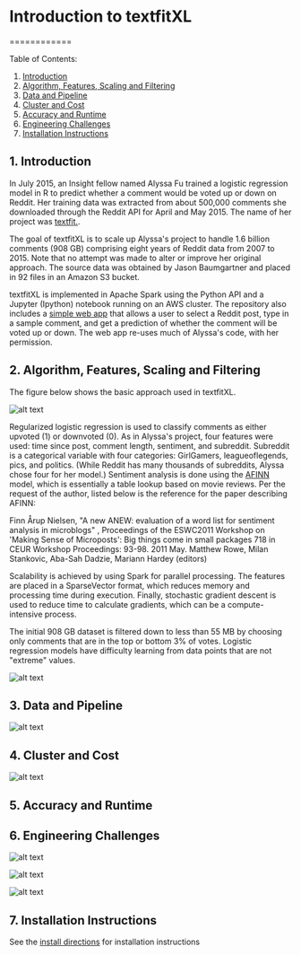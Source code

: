 # Introduction to textfitXL
============

Table of Contents:

1. [Introduction](README.md#1-introduction)
2. [Algorithm, Features, Scaling and Filtering](README.md#2-algo)
3. [Data and Pipeline](README.md#3-pipeline) 
4. [Cluster and Cost](README.md#4-cluster)
5. [Accuracy and Runtime](README.md#5-accuracy)
6. [Engineering Challenges](README.md#6-challenges)
7. [Installation Instructions](README.md#7-install)

## 1. Introduction

In July 2015, an Insight fellow named Alyssa Fu trained a logistic regression model in R to predict whether a comment would be voted up or down on Reddit.  Her training data was extracted from about 500,000 comments she downloaded through the Reddit API for April and May 2015.  The name of her project was [textfit.](https://github.com/alyssafu/Insight-Project).  

The goal of textfitXL is to scale up Alyssa's project to handle 1.6 billion comments (908 GB) comprising eight years of Reddit data from 2007 to 2015.  Note that no attempt was made to alter or improve her original approach.  The source data was obtained by Jason Baumgartner and placed in 92 files in an Amazon S3 bucket.  

textfitXL is implemented in Apache Spark using the Python API and a Jupyter (Ipython) notebook running on an AWS cluster.  The repository also includes a [simple web app](http://www.textfitxl.com/) that allows a user to select a Reddit post, type in a sample comment, and get a prediction of whether the comment will be voted up or down.  The web app re-uses much of Alyssa's code, with her permission.  

## 2. Algorithm, Features, Scaling and Filtering

The figure below shows the basic approach used in textfitXL.  

![alt text](img/algo.jpeg "Algorithm, Features and Scaling")

Regularized logistic regression is used to classify comments as either upvoted (1) or downvoted (0).  As in Alyssa's project, four features were used:  time since post, comment length, sentiment, and subreddit.  Subreddit is a categorical variable with four categories:  GirlGamers, leagueoflegends, pics, and politics.  (While Reddit has many thousands of subreddits, Alyssa chose four for her model.)  Sentiment analysis is done using the [AFINN](https://github.com/fnielsen/afinn) model, which is essentially a table lookup based on movie reviews.  Per the request of the author, listed below is the reference for the paper describing AFINN:

Finn Årup Nielsen, "A new ANEW: evaluation of a word list for sentiment analysis in microblogs" , Proceedings of the ESWC2011 Workshop on 'Making Sense of Microposts': Big things come in small packages 718 in CEUR Workshop Proceedings: 93-98. 2011 May. Matthew Rowe, Milan Stankovic, Aba-Sah Dadzie, Mariann Hardey (editors)

Scalability is achieved by using Spark for parallel processing.  The features are placed in a SparseVector format, which reduces memory and processing time during execution.  Finally, stochastic gradient descent is used to reduce time to calculate gradients, which can be a compute-intensive process.  

The initial 908 GB dataset is filtered down to less than 55 MB by choosing only comments that are in the top or bottom 3% of votes.  Logistic regression models have difficulty learning from data points that are not "extreme" values.  

![alt text](img/filter.jpg "Filter to Top/Bottom 3%")


## 3. Data and Pipeline

![alt text](img/pipeline.jpg "Data and Pipeline")

## 4. Cluster and Cost

![alt text](img/cost.jpg "Cluster and Cost")

## 5. Accuracy and Runtime

## 6.  Engineering Challenges

![alt text](img/mixed.jpg "Mixed Numerical and Categorical Variables")

![alt text](img/shuffle.jpg "Join is Long and Brittle Due to Shuffling")

![alt text](img/repartition.jpg "Repartitioning Improves Performance")

## 7.  Installation Instructions

See the [install directions](INSTALL.md) for installation instructions

